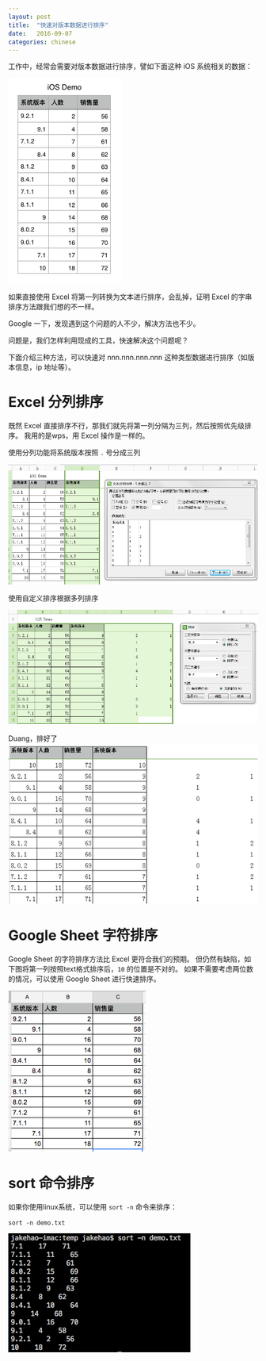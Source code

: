 ```yaml
---
layout: post
title:  "快速对版本数据进行排序"
date:   2016-09-07
categories: chinese
---
```


工作中，经常会需要对版本数据进行排序，譬如下面这种 iOS 系统相关的数据：

![](/images/blog/sort-1.png)

如果直接使用 Excel 将第一列转换为文本进行排序，会乱掉，证明 Excel 的字串排序方法跟我们想的不一样。

Google 一下，发现遇到这个问题的人不少，解决方法也不少。

问题是，我们怎样利用现成的工具，快速解决这个问题呢？

下面介绍三种方法，可以快速对 nnn.nnn.nnn.nnn 这种类型数据进行排序（如版本信息，ip 地址等）。

Excel 分列排序
=========

既然 Excel 直接排序不行，那我们就先将第一列分隔为三列，然后按照优先级排序。
我用的是wps，用 Excel 操作是一样的。

使用分列功能将系统版本按照 `.` 号分成三列

![](/images/blog/sort-wps-1.png)

使用自定义排序根据多列排序

![](/images/blog/sort-wps-2.png)

Duang，排好了
![](/images/blog/sort-wps-3.png)

Google Sheet 字符排序
=========

Google Sheet 的字符排序方法比 Excel 更符合我们的预期。
但仍然有缺陷，如下图将第一列按照text格式排序后，`10` 的位置是不对的。
如果不需要考虑两位数的情况，可以使用 Google Sheet 进行快速排序。

![](/images/blog/sort-google.png)

sort 命令排序
=========

如果你使用linux系统，可以使用 `sort -n` 命令来排序：

```
sort -n demo.txt
```

![](/images/blog/sort-n.png)
